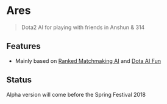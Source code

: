 # Ares
> Dota2 AI for playing with friends in Anshun & 314

## Features
+ Mainly based on [Ranked Matchmaking AI](https://github.com/adamqqqplay/dota2ai) and [Dota AI Fun](https://github.com/tontyoutoure/DOTA2-AI-Fun)

## Status 
Alpha version will come before the Spring Festival 2018
